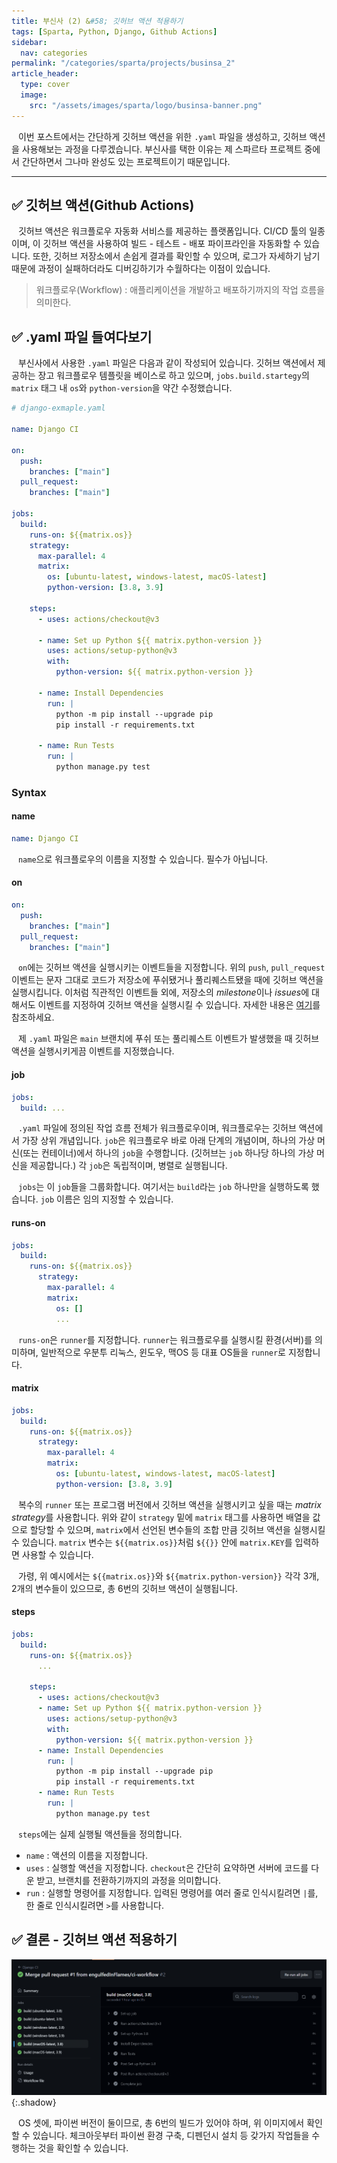 ```yaml
---
title: 부신사 (2) &#58; 깃허브 액션 적용하기
tags: [Sparta, Python, Django, Github Actions]
sidebar:
  nav: categories
permalink: "/categories/sparta/projects/businsa_2"
article_header:
  type: cover
  image:
    src: "/assets/images/sparta/logo/businsa-banner.png"
---
```


<div class="article__content" markdown="1">

&ensp; 이번 포스트에서는 간단하게 깃허브 액션을 위한 `.yaml` 파일을 생성하고, 깃허브 액션을 사용해보는 과정을 다루겠습니다. 부신사를 택한 이유는 제 스파르타 프로젝트 중에서 간단하면서 그나마 완성도 있는 프로젝트이기 때문입니다.

---

## ✅ 깃허브 액션(Github Actions)

&ensp; 깃허브 액션은 워크플로우 자동화 서비스를 제공하는 플랫폼입니다. CI/CD 툴의 일종이며, 이 깃허브 액션을 사용하여 빌드 - 테스트 - 배포 파이프라인을 자동화할 수 있습니다. 또한, 깃허브 저장소에서 손쉽게 결과를 확인할 수 있으며, 로그가 자세하기 남기 때문에 과정이 실패하더라도 디버깅하기가 수월하다는 이점이 있습니다.

> 워크플로우(Workflow) : 애플리케이션을 개발하고 배포하기까지의 작업 흐름을 의미한다.

## ✅ .yaml 파일 들여다보기

&ensp; 부신사에서 사용한 `.yaml` 파일은 다음과 같이 작성되어 있습니다. 깃허브 액션에서 제공하는 장고 워크플로우 템플릿을 베이스로 하고 있으며, `jobs.build.startegy`의 `matrix` 태그 내 `os`와 `python-version`을 약간 수정했습니다.

```yaml
# django-exmaple.yaml

name: Django CI

on:
  push:
    branches: ["main"]
  pull_request:
    branches: ["main"]

jobs:
  build:
    runs-on: ${{matrix.os}}
    strategy:
      max-parallel: 4
      matrix:
        os: [ubuntu-latest, windows-latest, macOS-latest]
        python-version: [3.8, 3.9]

    steps:
      - uses: actions/checkout@v3

      - name: Set up Python ${{ matrix.python-version }}
        uses: actions/setup-python@v3
        with:
          python-version: ${{ matrix.python-version }}

      - name: Install Dependencies
        run: |
          python -m pip install --upgrade pip
          pip install -r requirements.txt

      - name: Run Tests
        run: |
          python manage.py test
```

### Syntax

#### name

```yaml
name: Django CI
```

&ensp; `name`으로 워크플로우의 이름을 지정할 수 있습니다. 필수가 아닙니다.

#### on

```yaml
on:
  push:
    branches: ["main"]
  pull_request:
    branches: ["main"]
```

&ensp; `on`에는 깃허브 액션을 실행시키는 이벤트들을 지정합니다. 위의 `push`, `pull_request` 이벤트는 문자 그대로 코드가 저장소에 푸쉬됐거나 풀리퀘스트됐을 때에 깃허브 액션을 실행시킵니다. 이처럼 직관적인 이벤트들 외에, 저장소의 *milestone*이나 *issues*에 대해서도 이벤트를 지정하여 깃허브 액션을 실행시킬 수 있습니다. 자세한 내용은 [여기](https://docs.github.com/en/actions/using-workflows/events-that-trigger-workflows)를 참조하세요.

&ensp; 제 `.yaml` 파일은 `main` 브랜치에 푸쉬 또는 풀리퀘스트 이벤트가 발생했을 때 깃허브 액션을 실행시키게끔 이벤트를 지정했습니다.

#### job

```yaml
jobs:
  build: ...
```

&ensp; `.yaml` 파일에 정의된 작업 흐름 전체가 워크플로우이며, 워크플로우는 깃허브 액션에서 가장 상위 개념입니다. `job`은 워크플로우 바로 아래 단계의 개념이며, 하나의 가상 머신(또는 컨테이너)에서 하나의 `job`을 수행합니다. (깃허브는 `job` 하나당 하나의 가상 머신을 제공합니다.) 각 `job`은 독립적이며, 병렬로 실행됩니다.

&ensp; `jobs`는 이 `job`들을 그룹화합니다. 여기서는 `build`라는 `job` 하나만을 실행하도록 했습니다. `job` 이름은 임의 지정할 수 있습니다.

#### runs-on

```yaml
jobs:
  build:
    runs-on: ${{matrix.os}}
      strategy:
        max-parallel: 4
        matrix:
          os: []
          ...
```

&ensp; `runs-on`은 `runner`를 지정합니다. `runner`는 워크플로우를 실행시킬 환경(서버)를 의미하며, 일반적으로 우분투 리눅스, 윈도우, 맥OS 등 대표 OS들을 `runner`로 지정합니다.

#### matrix

```yaml
jobs:
  build:
    runs-on: ${{matrix.os}}
      strategy:
        max-parallel: 4
        matrix:
          os: [ubuntu-latest, windows-latest, macOS-latest]
          python-version: [3.8, 3.9]
```

&ensp; 복수의 `runner` 또는 프로그램 버전에서 깃허브 액션을 실행시키고 싶을 때는 *matrix strategy*를 사용합니다. 위와 같이 `strategy` 밑에 `matrix` 태그를 사용하면 배열을 값으로 할당할 수 있으며, `matrix`에서 선언된 변수들의 조합 만큼 깃허브 액션을 실행시킬 수 있습니다. `matrix` 변수는 `${{matrix.os}}`처럼 `${{}}` 안에 `matrix.KEY`를 입력하면 사용할 수 있습니다.

&ensp; 가령, 위 예시에서는 `${{matrix.os}}`와 `${{matrix.python-version}}` 각각 3개, 2개의 변수들이 있으므로, 총 6번의 깃허브 액션이 실행됩니다.

#### steps

```yaml
jobs:
  build:
    runs-on: ${{matrix.os}}
      ...

    steps:
      - uses: actions/checkout@v3
      - name: Set up Python ${{ matrix.python-version }}
        uses: actions/setup-python@v3
        with:
          python-version: ${{ matrix.python-version }}
      - name: Install Dependencies
        run: |
          python -m pip install --upgrade pip
          pip install -r requirements.txt
      - name: Run Tests
        run: |
          python manage.py test
```

&ensp; `steps`에는 실제 실행될 액션들을 정의합니다.

- `name` : 액션의 이름을 지정합니다.
- `uses` : 실행할 액션을 지정합니다. `checkout`은 간단히 요약하면 서버에 코드를 다운 받고, 브랜치를 전환하기까지의 과정을 의미합니다.
- `run` : 실행할 명령어를 지정합니다. 입력된 명령어를 여러 줄로 인식시킬려면 `|`를, 한 줄로 인식시킬려면 `>`를 사용합니다.

## ✅ 결론 - 깃허브 액션 적용하기

![Image](/assets/images/sparta/projects/businsa_06.png){:.shadow}

&ensp; OS 셋에, 파이썬 버전이 둘이므로, 총 6번의 빌드가 있어야 하며, 위 이미지에서 확인할 수 있습니다. 체크아웃부터 파이썬 환경 구축, 디펜던시 설치 등 갖가지 작업들을 수행하는 것을 확인할 수 있습니다.
